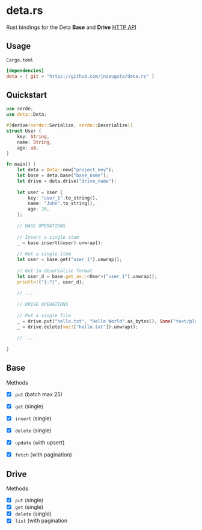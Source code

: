 # deta.rs
Rust bindings for the Deta **Base** and **Drive** [HTTP API](https://deta.space/docs/en/build/reference/http-api#content)

## Usage

`Cargo.toml`

```toml
[dependencies]
deta = { git = "https://github.com/jnsougata/deta.rs" }
```

## Quickstart

```rust
use serde;
use deta::Deta;

#[derive(serde::Serialize, serde::Deserialize)]
struct User {
    key: String,
    name: String,
    age: u8,
}

fn main() {
    let deta = Deta::new("project_key");
    let base = deta.base("base_name");
    let drive = deta.drive("drive_name");
    
    let user = User {
        key: "user_1".to_string(),
        name: "John".to_string(),
        age: 20,
    };
    
    // BASE OPERATIONS
    
    // Insert a single item
    _ = base.insert(&user).unwrap();
    
    // Get a single item
    let user = base.get("user_1").unwrap();
    
    // Get in deserialize format
    let user_d = base.get_as::<User>("user_1").unwrap();
    println!("{:?}", user_d);
    
    // ... 
    
    // DRIVE OPERATIONS
    
    // Put a single file
    _ = drive.put("hello.txt", "Hello World".as_bytes(), Some("text/plain")).unwrap();
    _ = drive.delete(vec!["hello.txt"]).unwrap();
    
    // ... 
    
}


```

## Base
Methods
- [x] `put` (batch max 25)
- [X] `get` (single)
- [X] `insert` (single)
- [X] `delete` (single)
- [X] `update` (with upsert)
- [X] `fetch` (with pagination)
  
  
## Drive
Methods
- [X] `put` (single)
- [X] `get` (single)
- [X] `delete` (single)
- [X] `list` (with pagination
